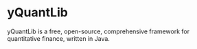 yQuantLib
=========

yQuantLib is a free, open-source, comprehensive framework for quantitative finance, written in Java.
